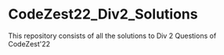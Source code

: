 # CodeZest22_Div2_Solutions
This repository consists of all the solutions to Div 2 Questions of CodeZest'22
